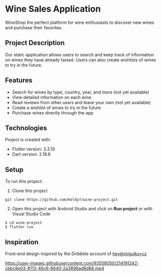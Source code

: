 
# Wine Sales Application
WineShop the perfect platform for wine enthusiasts to discover new wines and purchase their favorites.

## Project Description
Our static application allows users to search and keep track of information on wines they have already tasted. Users can also create wishlists of wines to try in the future.

## Features
- Search for wines by type, country, year, and more (not yet available)
- View detailed information on each wine
- Read reviews from other users and leave your own (not yet available)
- Create a wishlist of wines to try in the future
- Purchase wines directly through the app

## Technologies
Project is created with:
* Flutter version: 3.3.10
* Dart version: 2.18.6

## Setup
To run this project:

1. Clone this project
 ```
git clone https://github.com/Keldy7/wine-project.git
```
2. Open this project with Android Studio and click on **Run project** or with Visual Studio Code
```
$ cd wine-project
$ flutter run
```


## Inspiration
Front-end design inspired by the Dribbble account of [hey@migulko•cz](https://dribbble.com/shots/19395431-Wine-e-commerce-mobile-app)


https://user-images.githubusercontent.com/93558050/214191242-cbbc8e03-8113-46c6-8640-2a3898ad8d88.mp4


